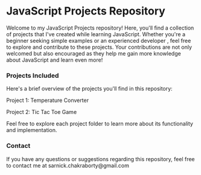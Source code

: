 <h1>JavaScript Projects Repository</h1>
<p>Welcome to my JavaScript Projects repository! Here, you'll find a collection of projects that I've created while learning JavaScript. Whether you're a beginner seeking simple examples or an experienced developer , feel free to explore and contribute to these projects. Your contributions are not only welcomed but also encouraged as they help me gain more knowledge about JavaScript and learn even more!</p>


<h3>Projects Included</h3>
<p>Here's a brief overview of the projects you'll find in this repository:</p>

<p>Project 1: Temperature Converter</p>
<p>Project 2: Tic Tac Toe Game</p>
<p>Feel free to explore each project folder to learn more about its functionality and implementation.</p>
<h3>Contact</h3>
<p>If you have any questions or suggestions regarding this repository, feel free to contact me at sarnick.chakraborty@gmail.com</p>
